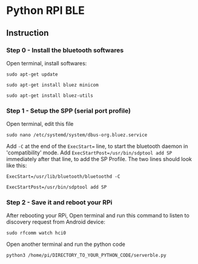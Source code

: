 # Python RPI BLE

## Instruction

### Step 0 - Install the bluetooth softwares
Open terminal, install softwares:

`sudo apt-get update`

`sudo apt-get install bluez minicom`

`sudo apt-get install bluez-utils`

### Step 1 - Setup the SPP (serial port profile) 
Open terminal, edit this file

`sudo nano /etc/systemd/system/dbus-org.bluez.service`

Add `-C` at the end of the `ExecStart=` line, to start the bluetooth daemon in 'compatibility' mode. Add `ExecStartPost=/usr/bin/sdptool add SP` immediately after that line, to add the SP Profile. The two lines should look like this:

`ExecStart=/usr/lib/bluetooth/bluetoothd -C`

`ExecStartPost=/usr/bin/sdptool add SP`

### Step 2 - Save it and reboot your RPi

After rebooting your RPi, Open terminal and run this command to listen to discovery request from Android device:

`sudo rfcomm watch hci0`

Open another terminal and run the python code

`python3 /home/pi/DIRECTORY_TO_YOUR_PYTHON_CODE/serverble.py`


